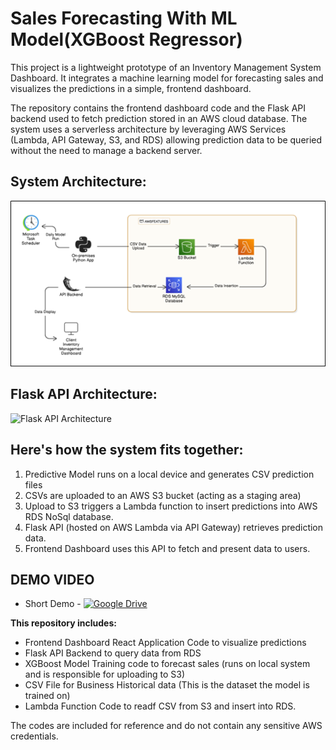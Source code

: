 #  **Sales Forecasting With ML Model(XGBoost Regressor)**

This project is a lightweight prototype of an Inventory Management System Dashboard. It integrates a machine learning model for forecasting sales and visualizes the predictions in a simple, frontend dashboard.

The repository contains the frontend dashboard code and the Flask API backend used to fetch prediction stored in an AWS cloud database. The system uses a serverless architecture by leveraging AWS Services (Lambda, API Gateway, S3, and RDS) allowing prediction data to be queried without the need to manage a backend server.

##  System Architecture:


![Architecture Diagram](image.png)


##  Flask API Architecture:

![Flask API Architecture](https://github.com/user-attachments/assets/ce5739ca-6937-4ff8-94dd-f5cbecc9df67)


##  Here's how the system fits together:
1. Predictive Model runs on a local device and generates CSV prediction files
2. CSVs are uploaded to an AWS S3 bucket (acting as a staging area)
3. Upload to S3 triggers a Lambda function to insert predictions into AWS RDS NoSql database.
4. Flask API (hosted on AWS Lambda via API Gateway) retrieves prediction data.
5. Frontend Dashboard uses this API to fetch and present data to users.

## DEMO VIDEO
* Short Demo - [![Google Drive](https://img.shields.io/badge/Google%20Drive-Download-blue?logo=googledrive)](https://drive.google.com/file/d/your_file_id/view?usp=sharing)


**This repository includes:**
* Frontend Dashboard React Application Code to visualize predictions
* Flask API Backend to query data from RDS
* XGBoost Model Training code to forecast sales (runs on local system and is responsible for uploading to S3)
* CSV File for Business Historical data (This is the dataset the model is trained on)
* Lambda Function Code to readf CSV from S3 and insert into RDS.

The codes are included for reference and do not contain any sensitive AWS credentials.


